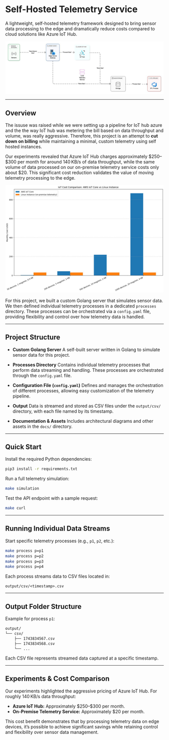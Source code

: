 # Self-Hosted Telemetry Service

A lightweight, self-hosted telemetry framework designed to bring sensor data processing to the edge and dramatically reduce costs compared to cloud solutions like Azure IoT Hub.

![Architecture Diagram](docs/arch.jpeg)

---

## Overview

The issuse was raised while we were setting up a pipeline for IoT hub azure and the the way IoT hub was metering the bill based on data throughput and volume, was really aggressive. Therefore, this project is an attempt to **cut down on billing** while maintaining a minimal, custom telemetry using self hosted instances.

Our experiments revealed that Azure IoT Hub charges approximately \$250–\$300 per month for around 140 KB/s of data throughput, while the same volume of data processed on our on-premise telemetry service costs only about \$20. This significant cost reduction validates the value of moving telemetry processing to the edge.

![Prise comparison](docs/cost.jpeg)

For this project, we built a custom Golang server that simulates sensor data. We then defined individual telemetry processes in a dedicated `processes` directory. These processes can be orchestrated via a `config.yaml` file, providing flexibility and control over how telemetry data is handled.

---

## Project Structure

- **Custom Golang Server**
  A self-built server written in Golang to simulate sensor data for this project.

- **Processes Directory**
  Contains individual telemetry processes that perform data streaming and handling. These processes are orchestrated through the `config.yaml` file.

- **Configuration File (`config.yaml`)**
  Defines and manages the orchestration of different processes, allowing easy customization of the telemetry pipeline.

- **Output**
  Data is streamed and stored as CSV files under the `output/csv/` directory, with each file named by its timestamp.

- **Documentation & Assets**
  Includes architectural diagrams and other assets in the `docs/` directory.

---

## Quick Start

Install the required Python dependencies:

```bash
pip3 install -r requirements.txt
```

Run a full telemetry simulation:

```bash
make simulation
```

Test the API endpoint with a sample request:

```bash
make curl
```

---

## Running Individual Data Streams

Start specific telemetry processes (e.g., `p1`, `p2`, etc.):

```bash
make process p=p1
make process p=p2
make process p=p3
make process p=p4
```

Each process streams data to CSV files located in:

```
output/csv/<timestamp>.csv
```

---

## Output Folder Structure

Example for process `p1`:

```
output/
└── csv/
    ├── 1743834567.csv
    ├── 1743834568.csv
    └── ...
```

Each CSV file represents streamed data captured at a specific timestamp.

---

## Experiments & Cost Comparison

Our experiments highlighted the aggressive pricing of Azure IoT Hub. For roughly 140 KB/s data throughput:

- **Azure IoT Hub:** Approximately \$250–\$300 per month.
- **On-Premise Telemetry Service:** Approximately \$20 per month.

This cost benefit demonstrates that by processing telemetry data on edge devices, it’s possible to achieve significant savings while retaining control and flexibility over sensor data management.
